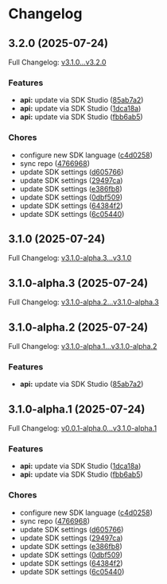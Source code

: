 # Changelog

## 3.2.0 (2025-07-24)

Full Changelog: [v3.1.0...v3.2.0](https://github.com/WorqHat/worqhat-python-sdk/compare/v3.1.0...v3.2.0)

### Features

* **api:** update via SDK Studio ([85ab7a2](https://github.com/WorqHat/worqhat-python-sdk/commit/85ab7a2e5c871ed5921ef6044c0f9926b939948d))
* **api:** update via SDK Studio ([1dca18a](https://github.com/WorqHat/worqhat-python-sdk/commit/1dca18acf452a7cc35c6e541d69b8a31ac90d29a))
* **api:** update via SDK Studio ([fbb6ab5](https://github.com/WorqHat/worqhat-python-sdk/commit/fbb6ab5d66c30d8ee3bd9328eab85304efd42614))


### Chores

* configure new SDK language ([c4d0258](https://github.com/WorqHat/worqhat-python-sdk/commit/c4d0258ea522088e0f6181228d1f04a64230b2d7))
* sync repo ([4766968](https://github.com/WorqHat/worqhat-python-sdk/commit/476696875aa8f142f588c4f016fa8110a0ec4e08))
* update SDK settings ([d605766](https://github.com/WorqHat/worqhat-python-sdk/commit/d605766da0d10451b716cbf715c96e6b4ccf90b9))
* update SDK settings ([29497ca](https://github.com/WorqHat/worqhat-python-sdk/commit/29497ca3d7fc8232a9b0cc0fb70cb963c4624b33))
* update SDK settings ([e386fb8](https://github.com/WorqHat/worqhat-python-sdk/commit/e386fb86761c1ef06bd99b5a85b2fd6710d17737))
* update SDK settings ([0dbf509](https://github.com/WorqHat/worqhat-python-sdk/commit/0dbf5097e700966f2546ea967d0669eae280dbb9))
* update SDK settings ([64384f2](https://github.com/WorqHat/worqhat-python-sdk/commit/64384f2c7f05b7a54d89881791857068c10f1250))
* update SDK settings ([6c05440](https://github.com/WorqHat/worqhat-python-sdk/commit/6c05440a6f753841abdac7153f9bc0cb7688f7d9))

## 3.1.0 (2025-07-24)

Full Changelog: [v3.1.0-alpha.3...v3.1.0](https://github.com/WorqHat/worqhat-python-sdk/compare/v3.1.0-alpha.3...v3.1.0)

## 3.1.0-alpha.3 (2025-07-24)

Full Changelog: [v3.1.0-alpha.2...v3.1.0-alpha.3](https://github.com/WorqHat/worqhat-python-sdk/compare/v3.1.0-alpha.2...v3.1.0-alpha.3)

## 3.1.0-alpha.2 (2025-07-24)

Full Changelog: [v3.1.0-alpha.1...v3.1.0-alpha.2](https://github.com/WorqHat/worqhat-python-sdk/compare/v3.1.0-alpha.1...v3.1.0-alpha.2)

### Features

* **api:** update via SDK Studio ([85ab7a2](https://github.com/WorqHat/worqhat-python-sdk/commit/85ab7a2e5c871ed5921ef6044c0f9926b939948d))

## 3.1.0-alpha.1 (2025-07-24)

Full Changelog: [v0.0.1-alpha.0...v3.1.0-alpha.1](https://github.com/WorqHat/worqhat-python-sdk/compare/v0.0.1-alpha.0...v3.1.0-alpha.1)

### Features

* **api:** update via SDK Studio ([1dca18a](https://github.com/WorqHat/worqhat-python-sdk/commit/1dca18acf452a7cc35c6e541d69b8a31ac90d29a))
* **api:** update via SDK Studio ([fbb6ab5](https://github.com/WorqHat/worqhat-python-sdk/commit/fbb6ab5d66c30d8ee3bd9328eab85304efd42614))


### Chores

* configure new SDK language ([c4d0258](https://github.com/WorqHat/worqhat-python-sdk/commit/c4d0258ea522088e0f6181228d1f04a64230b2d7))
* sync repo ([4766968](https://github.com/WorqHat/worqhat-python-sdk/commit/476696875aa8f142f588c4f016fa8110a0ec4e08))
* update SDK settings ([d605766](https://github.com/WorqHat/worqhat-python-sdk/commit/d605766da0d10451b716cbf715c96e6b4ccf90b9))
* update SDK settings ([29497ca](https://github.com/WorqHat/worqhat-python-sdk/commit/29497ca3d7fc8232a9b0cc0fb70cb963c4624b33))
* update SDK settings ([e386fb8](https://github.com/WorqHat/worqhat-python-sdk/commit/e386fb86761c1ef06bd99b5a85b2fd6710d17737))
* update SDK settings ([0dbf509](https://github.com/WorqHat/worqhat-python-sdk/commit/0dbf5097e700966f2546ea967d0669eae280dbb9))
* update SDK settings ([64384f2](https://github.com/WorqHat/worqhat-python-sdk/commit/64384f2c7f05b7a54d89881791857068c10f1250))
* update SDK settings ([6c05440](https://github.com/WorqHat/worqhat-python-sdk/commit/6c05440a6f753841abdac7153f9bc0cb7688f7d9))
